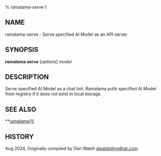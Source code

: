 % ramalama-serve 1

## NAME
ramalama\-serve - Serve specified AI Model as an API server

## SYNOPSIS
**ramalama serve** [*options*] *model*

## DESCRIPTION
Serve specified AI Model as a chat bot. Ramalama pulls specified AI Model from
registry if it does not exist in local storage.

## SEE ALSO
**[ramalama(1)](ramalama.1.md)

## HISTORY
Aug 2024, Originally compiled by Dan Walsh <dwalsh@redhat.com>
